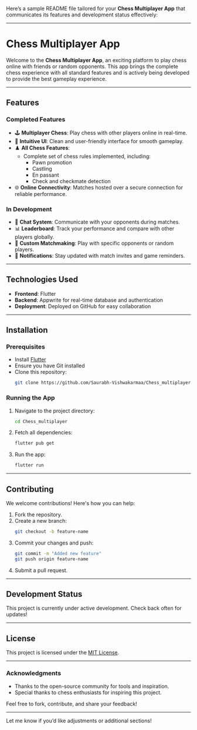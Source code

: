 Here’s a sample README file tailored for your **Chess Multiplayer App** that communicates its features and development status effectively:

---

# **Chess Multiplayer App**

Welcome to the **Chess Multiplayer App**, an exciting platform to play chess online with friends or random opponents. This app brings the complete chess experience with all standard features and is actively being developed to provide the best gameplay experience.

---

## **Features**

### **Completed Features**
- 🕹️ **Multiplayer Chess**: Play chess with other players online in real-time.
- 🎨 **Intuitive UI**: Clean and user-friendly interface for smooth gameplay.
- ♟️ **All Chess Features**: 
  - Complete set of chess rules implemented, including:
    - Pawn promotion
    - Castling
    - En passant
    - Check and checkmate detection
- 🌐 **Online Connectivity**: Matches hosted over a secure connection for reliable performance.

### **In Development**
- 💬 **Chat System**: Communicate with your opponents during matches.
- 📊 **Leaderboard**: Track your performance and compare with other players globally.
- 🧩 **Custom Matchmaking**: Play with specific opponents or random players.
- 🔔 **Notifications**: Stay updated with match invites and game reminders.

---

## **Technologies Used**
- **Frontend**: Flutter
- **Backend**: Appwrite for real-time database and authentication
- **Deployment**: Deployed on GitHub for easy collaboration

---

## **Installation**

### Prerequisites
- Install [Flutter](https://flutter.dev/)
- Ensure you have Git installed
- Clone this repository:
  ```bash
  git clone https://github.com/Saurabh-Vishwakarmaa/Chess_multiplayer.git
  ```

### Running the App
1. Navigate to the project directory:
   ```bash
   cd Chess_multiplayer
   ```
2. Fetch all dependencies:
   ```bash
   flutter pub get
   ```
3. Run the app:
   ```bash
   flutter run
   ```

---

## **Contributing**
We welcome contributions! Here's how you can help:
1. Fork the repository.
2. Create a new branch:
   ```bash
   git checkout -b feature-name
   ```
3. Commit your changes and push:
   ```bash
   git commit -m "Added new feature"
   git push origin feature-name
   ```
4. Submit a pull request.

---

## **Development Status**
This project is currently under active development. Check back often for updates!

---

## **License**
This project is licensed under the [MIT License](LICENSE).

---

### **Acknowledgments**
- Thanks to the open-source community for tools and inspiration.
- Special thanks to chess enthusiasts for inspiring this project.

Feel free to fork, contribute, and share your feedback!

---

Let me know if you’d like adjustments or additional sections!
